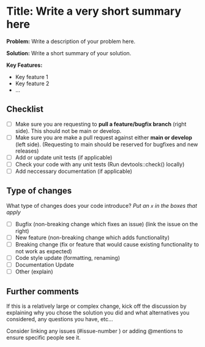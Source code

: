 # Title: Write a very short summary here
**Problem:** Write a description of your problem here.

**Solution:** Write a short summary of your solution.

**Key Features:**

* Key feature 1
* Key feature 2
* ...

## Checklist
- [ ] Make sure you are requesting to **pull a feature/bugfix branch** (right side). This should not be main or develop.
- [ ] Make sure you are make a pull request against either **main or develop** (left side). (Requesting to main should be reserved for bugfixes and new releases)
- [ ] Add or update unit tests (if applicable)
- [ ] Check your code with any unit tests (Run devtools::check() locally)
- [ ] Add neccessary documentation (if applicable)

## Type of changes

What type of changes does your code introduce?
_Put an `x` in the boxes that apply_

- [ ] Bugfix (non-breaking change which fixes an issue) (link the issue on the right)
- [ ] New feature (non-breaking change which adds functionality)
- [ ] Breaking change (fix or feature that would cause existing functionality to not work as expected)
- [ ] Code style update (formatting, renaming)
- [ ] Documentation Update 
- [ ] Other (explain)

## Further comments
If this is a relatively large or complex change, kick off the discussion by explaining why you chose the solution you did and what alternatives you considered, any questions you have, etc...

Consider linking any issues (#issue-number ) or adding @mentions to ensure specific people see it.
